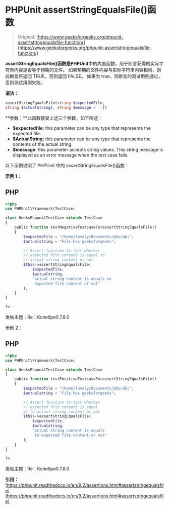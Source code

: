 # PHPUnit assertStringEqualsFile()函数

> Original: [https://www.geeksforgeeks.org/phpunit-assertstringequalsfile-function/](https://www.geeksforgeeks.org/phpunit-assertstringequalsfile-function/)

**assertStringEqualsFile()**函数是**PHPUnit**中的内置函数，用于断言获得的实际字符串内容是否等于预期的文件。 如果预期的文件内容与实际字符串内容相同，则此断言将返回 TRUE，否则返回 FALSE。 如果为 true，则断言的测试用例通过，否则测试用例失败。

**语法：**

```php
assertStringEqualsFile(string $expectedFile, 
string $actualString[, string $message = ''])

```

**参数：**此函数接受上述三个参数，如下所述：

*   **$expectedfile:** this parameter can be any type that represents the expected file.
*   **$ActualString:** this parameter can be any type that represents the contents of the actual string.
*   **$message:** this parameter accepts string values. This string message is displayed as an error message when the test case fails.

以下示例说明了 PHPUnit 中的 assertStringEqualsFile()函数：

**示例 1：**

## PHP

```php
<?php 
use PHPUnit\Framework\TestCase; 

class GeeksPhpunitTestCase extends TestCase 
{ 
    public function testNegativeTestcaseForassertStringEqualsFile()
    { 
        $expectedfile = "/home/lovely/Documents/php/abc";
        $actualstring = "File has geeksforgeeks"; 

        // Assert function to test whether 
        // expected file content is equal to 
        // actual string content or not 
        $this->assertStringEqualsFile(
            $expectedfile,
            $actualstring, 
            "actual string content is equals to
             expected file content or not"
        ); 
    } 
} 

?>
```

发帖主题：Re：Колибри0.7.8.0

示例 2：

## PHP

```php
<?php 
use PHPUnit\Framework\TestCase; 

class GeeksPhpunitTestCase extends TestCase 
{ 
    public function testPositiveTestcaseForassertStringEqualsFile()
    { 
        $expectedfile = "/home/lovely/Documents/php/abc";
        $actualstring = "File has geeksforgeeks"; 

        // Assert function to test whether 
        // expected file content is equal 
        // to actual string content or not 
        $this->assertStringEqualsFile(
            $expectedfile,
            $actualstring, 
            "actual string content is equals 
             to expected file content or not"
        ); 
    } 
} 

?>
```

发帖主题：Re：Колибри0.7.8.0

**引用：**[https://phpunit.readthedocs.io/en/9.2/assertions.html#assertstringequalsfile](https://phpunit.readthedocs.io/en/9.2/assertions.html#assertstringequalsfile)